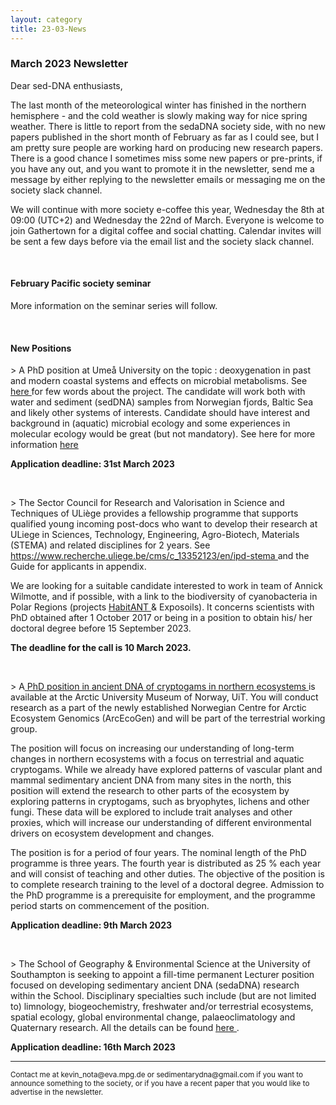 ```yaml
---
layout: category
title: 23-03-News
---
```


<div class="section">
<h3 class="section-title underline">March 2023 Newsletter</h3>
</div>

<p>Dear sed-DNA enthusiasts,</p>
<div class="intro">
<p>The last month of the meteorological winter has finished in the northern hemisphere - and the cold weather is slowly making way for nice spring weather. There is little to report from the sedaDNA society side, with no new papers published in the short month of February as far as I could see, but I am pretty sure people are working hard on producing new research papers. There is a good chance I sometimes miss some new papers or pre-prints, if you have any out, and you want to promote it in the newsletter, send me a message by either replying to the newsletter emails or messaging me on the society slack channel.
</p>

<p>
We will continue with more society e-coffee this year, Wednesday the 8th at 09:00 (UTC+2) and Wednesday the 22nd of March. Everyone is welcome to join Gathertown for a digital coffee and social chatting. Calendar invites will be sent a few days before via the email list and the society slack channel.
</p>

<br>
<div class="intro">
<h4 class="section-title underline">February Pacific society seminar</h4><p>

More information on the seminar series will follow.

<div class="intro">
  <br>

<h4 class="section-title underline">New Positions</h4>


<p>> A PhD position at Umeå University on the topic : deoxygenation in past and modern coastal systems and effects on microbial metabolisms. See <a href="https://ericcapo.github.io/ericcapo/category/research.html" target="_blank"><u> here </u></a> for few words about the project. The candidate will work both with water and sediment (sedDNA) samples from Norwegian fjords, Baltic Sea and likely other systems of interests. Candidate should have interest and background in (aquatic) microbial ecology and some experiences in molecular ecology would be great (but not mandatory). See here for more information
  <a href="https://www.umu.se/en/work-with-us/open-positions/phd-position-in-ecology-with-focus-on-aquatic-microbial-ecology_600714/" target="_blank"><u> here </u></a></p> 

<p><b>Application deadline: 31st March 2023</b></p>

<br>
  
<p>> The Sector Council for Research and Valorisation in Science and Techniques of ULiège provides a fellowship programme that supports qualified young incoming post-docs who want to develop their research at ULiege in Sciences, Technology, Engineering, Agro-Biotech, Materials (STEMA) and related disciplines for 2 years. See <a href="https://www.recherche.uliege.be/cms/c_13352123/en/ipd-stema" target="_blank"><u> https://www.recherche.uliege.be/cms/c_13352123/en/ipd-stema </u></a> and the Guide for applicants in appendix. 

We are looking for a suitable candidate interested to work in team of Annick Wilmotte, and if possible, with a link to the biodiversity of cyanobacteria in Polar Regions (projects <a href="https://www.belspo.be/belspo/brain2-be/projects/HabitAnt_E.pdf" target="_blank"><u> HabitANT </u></a> & Exposoils). It concerns scientists with PhD obtained after 1 October 2017 or being in a position to obtain his/ her doctoral degree before 15 September 2023.</p>
  
<p><b>The deadline for the call is 10 March 2023.</b></p>
<br>  
<p>> A<a href="https://www.jobbnorge.no/en/available-jobs/job/239568/phd-fellow-in-ancient-dna-of-cryptogams-in-northern-ecosystems" target="_blank"><u> PhD position in ancient DNA of cryptogams in northern ecosystems </u></a>is available at the Arctic University Museum of Norway, UiT. You will conduct research as a part of the newly established Norwegian Centre for Arctic Ecosystem Genomics (ArcEcoGen) and will be part of the terrestrial working group.</p>

<p>The position will focus on increasing our understanding of long-term changes in northern ecosystems with a focus on terrestrial and aquatic cryptogams. While we already have explored patterns of vascular plant and mammal sedimentary ancient DNA from many sites in the north, this position will extend the research to other parts of the ecosystem by exploring patterns in cryptogams, such as bryophytes, lichens and other fungi. These data will be explored to include trait analyses and other proxies, which will increase our understanding of different environmental drivers on ecosystem development and changes.</p>

<p>The position is for a period of four years. The nominal length of the PhD programme is three years. The fourth year is distributed as 25 % each year and will consist of teaching and other duties. The objective of the position is to complete research training to the level of a doctoral degree. Admission to the PhD programme is a prerequisite for employment, and the programme period starts on commencement of the position.</p>

<p><b>Application deadline: 9th March 2023</b></p>
<br> 
  <p>> The School of Geography & Environmental Science at the University of Southampton is seeking to appoint a fill-time permanent Lecturer position focused on developing sedimentary ancient DNA (sedaDNA) research within the School. Disciplinary specialties such include (but are not limited to) limnology, biogeochemistry, freshwater and/or terrestrial ecosystems, spatial ecology, global environmental change, palaeoclimatology and Quaternary research. All the details can be found <a href="https://jobs.soton.ac.uk/Vacancy.aspx?id=36807&forced=2" target="_blank"><u> here </u></a>.</p>
  
  <b>Application deadline: 16th March 2023</b></p>
  
<hr />
<p><small>Contact me at kevin_nota@eva.mpg.de or sedimentarydna@gmail.com if you want to announce something to the society, or if you have a recent paper that you would like to advertise in the newsletter.</small></p>


